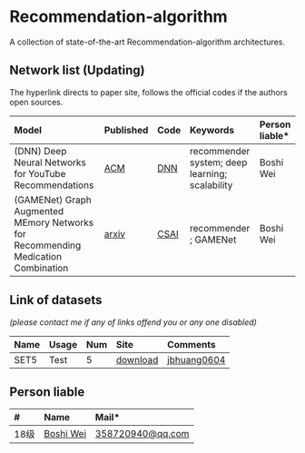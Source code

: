 # Recommendation-algorithm
A collection of state-of-the-art Recommendation-algorithm architectures.

## Network list (Updating)
The hyperlink directs to paper site, follows the official codes if the authors open sources.

|Model |Published |Code|Keywords|Person liable*|
|:-----|:---------|:-----|:-------|:-------|
|(DNN) Deep Neural Networks for YouTube Recommendations| [ACM](https://arxiv.org/pdf/1905.02538.pdf)|[DNN](http://sci-hub.tw/10.1145/2959100.2959190)| recommender system; deep learning; scalability  | Boshi Wei|
|(GAMENet)  Graph Augmented MEmory Networks for Recommending Medication Combination| [arxiv](http://arxiv.org/pdf/1809.01852v1.pdf)|[CSAI](https://github.com/sjy1203/GAMENet)| recommender ; GAMENet  | Boshi Wei|

## Link of datasets
*(please contact me if any of links offend you or any one disabled)*

|Name|Usage|Num|Site|Comments|
|:---|:----|:----|:---|:-----|
|SET5|Test|5|[download](https://uofi.box.com/shared/static/kfahv87nfe8ax910l85dksyl2q212voc.zip)|[jbhuang0604](https://github.com/jbhuang0604/SelfExSR)|


## Person liable
|#|Name |Mail* |
|:-----|:----- |:-----|
|18级|[Boshi Wei](https://github.com/weiboshi)|358720940@qq.com|

